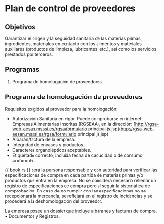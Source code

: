 # Plan de control de proveedores## ObjetivosGarantizar el origen y la seguridad sanitaria de las materias primas, ingredientes, materiales en contacto con los alimentos y materiales auxiliares (productos de limpieza, lubricantes, etc.), así como los servicios prestados por terceros.## Programas1. Programa de homologación de proveedores. ## Programa de homologación de proveedoresRequisitos exigidos al proveedor para la homologación:* Autorización Sanitaria en vigor. Puede comprobarse en internet:Empresas Alimentarias Inscritas (RGSEAA), en la dirección:[http://rgsa-web-aesan.msssi.es/rgsa/formulario principal js.jsp](http://rgsa-web-aesan.msssi.es/rgsa/formulario principal js.jsp)* Albarán/factura de la empresa.* Integridad de envases y productos.* Caracteres organolépticos aceptables.* Etiquetado correcto, incluida fecha de caducidad o de consumopreferente.{{ book.rs }} será la persona responsable y con autoridad para verificar las especificaciones de compra en cada partida de materias primas y/o productos que entra en la empresa. No se considera necesario rellenar un registro de especificaciones de compra pero sí seguir la sistemática de comprobación. En caso de no cumplir con las especificaciones no se recepcionará la mercancía, se reflejará en el registro de incidencias y se procederá a la deshomologación del proveedor.La empresa posee un dossier que incluye albaranes y facturas de compra.• Documentos y Registros.